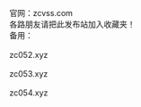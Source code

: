 官网：zcvss.com<br> 
各路朋友请把此发布站加入收藏夹！<br>
备用：<br>
<br>
zc052.xyz<br>
       <br>
zc053.xyz<br>
       <br>
zc054.xyz<br>
       <br>


       
